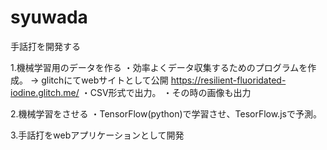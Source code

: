 # syuwada
手話打を開発する

1.機械学習用のデータを作る
  ・効率よくデータ収集するためのプログラムを作成。
  → glitchにてwebサイトとして公開 https://resilient-fluoridated-iodine.glitch.me/
  ・CSV形式で出力。
  ・その時の画像も出力
  
2.機械学習をさせる
  ・TensorFlow(python)で学習させ、TesorFlow.jsで予測。
  
3.手話打をwebアプリケーションとして開発
